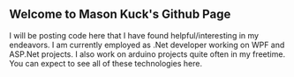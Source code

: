 ## Welcome to Mason Kuck's Github Page

I will be posting code here that I have found helpful/interesting in my endeavors. I am currently employed as .Net developer working on WPF and ASP.Net projects. I also work on arduino projects quite often in my freetime. You can expect to see all of these technologies here.
